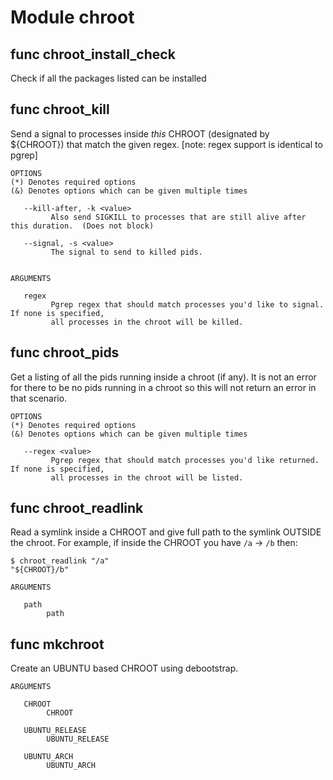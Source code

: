 # Module chroot


## func chroot_install_check

Check if all the packages listed can be installed

## func chroot_kill


Send a signal to processes inside _this_ CHROOT (designated by ${CHROOT}) that match the given regex. [note: regex
support is identical to pgrep]

```Groff
OPTIONS
(*) Denotes required options
(&) Denotes options which can be given multiple times

   --kill-after, -k <value>
         Also send SIGKILL to processes that are still alive after this duration.  (Does not block)

   --signal, -s <value>
         The signal to send to killed pids.


ARGUMENTS

   regex
         Pgrep regex that should match processes you'd like to signal. If none is specified,
         all processes in the chroot will be killed.

```

## func chroot_pids


Get a listing of all the pids running inside a chroot (if any). It is not an error for there to be no pids running in
a chroot so this will not return an error in that scenario.

```Groff
OPTIONS
(*) Denotes required options
(&) Denotes options which can be given multiple times

   --regex <value>
         Pgrep regex that should match processes you'd like returned. If none is specified,
         all processes in the chroot will be listed.

```

## func chroot_readlink


Read a symlink inside a CHROOT and give full path to the symlink OUTSIDE the chroot. For example, if inside the CHROOT
you have `/a` -> `/b` then:

```shell
$ chroot_readlink "/a"
"${CHROOT}/b"
```

```Groff
ARGUMENTS

   path
        path

```

## func mkchroot


Create an UBUNTU based CHROOT using debootstrap.

```Groff
ARGUMENTS

   CHROOT
        CHROOT

   UBUNTU_RELEASE
        UBUNTU_RELEASE

   UBUNTU_ARCH
        UBUNTU_ARCH

```
